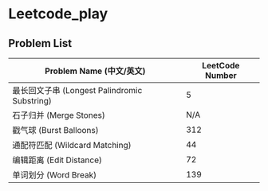 # Leetcode_play

## Problem List

| Problem Name (中文/英文)                           | LeetCode Number |
| -------------------------------------------------- | --------------- |
| 最长回文子串 (Longest Palindromic Substring)       | 5               |
| 石子归并 (Merge Stones)                            | N/A             |
| 戳气球 (Burst Balloons)                            | 312             |
| 通配符匹配 (Wildcard Matching)                     | 44              |
| 编辑距离 (Edit Distance)                           | 72              |
| 单词划分 (Word Break)                              | 139             |